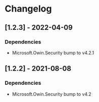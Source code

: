 # Changelog

## [1.2.3] - 2022-04-09

### Dependencies

- Microsoft.Owin.Security bump to v4.2.1

## [1.2.2] - 2021-08-08

### Dependencies

- Microsoft.Owin.Security bump to v4.2
